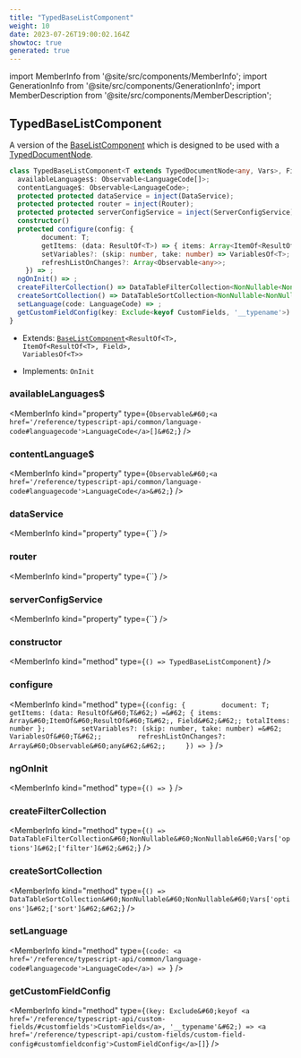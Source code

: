 ```yaml
---
title: "TypedBaseListComponent"
weight: 10
date: 2023-07-26T19:00:02.164Z
showtoc: true
generated: true
---
```

<!-- This file was generated from the Vendure source. Do not modify. Instead, re-run the "docs:build" script -->
import MemberInfo from '@site/src/components/MemberInfo';
import GenerationInfo from '@site/src/components/GenerationInfo';
import MemberDescription from '@site/src/components/MemberDescription';


## TypedBaseListComponent

<GenerationInfo sourceFile="packages/admin-ui/src/lib/core/src/common/base-list.component.ts" sourceLine="199" packageName="@vendure/admin-ui" />

A version of the <a href='/reference/admin-ui-api/list-detail-views/base-list-component#baselistcomponent'>BaseListComponent</a> which is designed to be used with a
[TypedDocumentNode](https://the-guild.dev/graphql/codegen/plugins/typescript/typed-document-node).

```ts title="Signature"
class TypedBaseListComponent<T extends TypedDocumentNode<any, Vars>, Field extends keyof ResultOf<T>, Vars extends { options: { filter: any; sort: any } } = VariablesOf<T>> extends BaseListComponent<ResultOf<T>, ItemOf<ResultOf<T>, Field>, VariablesOf<T>> implements OnInit {
  availableLanguages$: Observable<LanguageCode[]>;
  contentLanguage$: Observable<LanguageCode>;
  protected protected dataService = inject(DataService);
  protected protected router = inject(Router);
  protected protected serverConfigService = inject(ServerConfigService);
  constructor()
  protected configure(config: {
        document: T;
        getItems: (data: ResultOf<T>) => { items: Array<ItemOf<ResultOf<T>, Field>>; totalItems: number };
        setVariables?: (skip: number, take: number) => VariablesOf<T>;
        refreshListOnChanges?: Array<Observable<any>>;
    }) => ;
  ngOnInit() => ;
  createFilterCollection() => DataTableFilterCollection<NonNullable<NonNullable<Vars['options']>['filter']>>;
  createSortCollection() => DataTableSortCollection<NonNullable<NonNullable<Vars['options']>['sort']>>;
  setLanguage(code: LanguageCode) => ;
  getCustomFieldConfig(key: Exclude<keyof CustomFields, '__typename'>) => CustomFieldConfig[];
}
```
* Extends: <code><a href='/reference/admin-ui-api/list-detail-views/base-list-component#baselistcomponent'>BaseListComponent</a>&#60;ResultOf&#60;T&#62;, ItemOf&#60;ResultOf&#60;T&#62;, Field&#62;, VariablesOf&#60;T&#62;&#62;</code>


* Implements: <code>OnInit</code>



<div className="members-wrapper">

### availableLanguages$

<MemberInfo kind="property" type={`Observable&#60;<a href='/reference/typescript-api/common/language-code#languagecode'>LanguageCode</a>[]&#62;`}   />


### contentLanguage$

<MemberInfo kind="property" type={`Observable&#60;<a href='/reference/typescript-api/common/language-code#languagecode'>LanguageCode</a>&#62;`}   />


### dataService

<MemberInfo kind="property" type={``}   />


### router

<MemberInfo kind="property" type={``}   />


### serverConfigService

<MemberInfo kind="property" type={``}   />


### constructor

<MemberInfo kind="method" type={`() => TypedBaseListComponent`}   />


### configure

<MemberInfo kind="method" type={`(config: {         document: T;         getItems: (data: ResultOf&#60;T&#62;) =&#62; { items: Array&#60;ItemOf&#60;ResultOf&#60;T&#62;, Field&#62;&#62;; totalItems: number };         setVariables?: (skip: number, take: number) =&#62; VariablesOf&#60;T&#62;;         refreshListOnChanges?: Array&#60;Observable&#60;any&#62;&#62;;     }) => `}   />


### ngOnInit

<MemberInfo kind="method" type={`() => `}   />


### createFilterCollection

<MemberInfo kind="method" type={`() => DataTableFilterCollection&#60;NonNullable&#60;NonNullable&#60;Vars['options']&#62;['filter']&#62;&#62;`}   />


### createSortCollection

<MemberInfo kind="method" type={`() => DataTableSortCollection&#60;NonNullable&#60;NonNullable&#60;Vars['options']&#62;['sort']&#62;&#62;`}   />


### setLanguage

<MemberInfo kind="method" type={`(code: <a href='/reference/typescript-api/common/language-code#languagecode'>LanguageCode</a>) => `}   />


### getCustomFieldConfig

<MemberInfo kind="method" type={`(key: Exclude&#60;keyof <a href='/reference/typescript-api/custom-fields/#customfields'>CustomFields</a>, '__typename'&#62;) => <a href='/reference/typescript-api/custom-fields/custom-field-config#customfieldconfig'>CustomFieldConfig</a>[]`}   />




</div>
